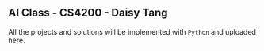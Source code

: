 ## AI Class - CS4200 - Daisy Tang
All the projects and solutions will be implemented with `Python` and uploaded here.